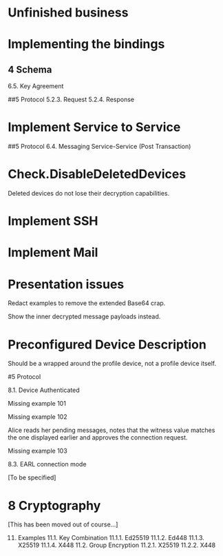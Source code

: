 ﻿# Unfinished business

# Implementing the bindings

## 4 Schema
6.5. Key Agreement

##5 Protocol
5.2.3. Request
5.2.4. Response

# Implement Service to Service
##5 Protocol
6.4. Messaging
Service-Service (Post Transaction)

# Check.DisableDeletedDevices

Deleted devices do not lose their decryption capabilities.

# Implement SSH  

# Implement Mail  

# Presentation issues

Redact examples to remove the extended Base64 crap. 

Show the inner decrypted message payloads instead.

# Preconfigured Device Description

Should be a wrapped around the profile device, not a profile device itself.




#5 Protocol



8.1. Device Authenticated

Missing example 101

Missing example 102

Alice reads her pending messages, notes that the witness value matches the one displayed earlier and approves the connection request. 

Missing example 103

8.3. EARL connection mode

[To be specified]



# 8 Cryptography

[This has been moved out of course...]


11. Examples
11.1. Key Combination
11.1.1. Ed25519
11.1.2. Ed448
11.1.3. X25519
11.1.4. X448
11.2. Group Encryption
11.2.1. X25519
11.2.2. X448



